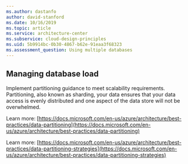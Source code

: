 ```yaml
---
ms.author: dastanfo
author: david-stanford
ms.date: 10/16/2019
ms.topic: article
ms.service: architecture-center
ms.subservice: cloud-design-principles
ms.uid: 5b9914bc-0b30-4867-b62e-91eaa3f68323
ms.assessment_question: Using multiple databases
---
```

## Managing database load

Implement partitioning guidance to meet scalability requirements. Partitioning, also known as sharding, your data ensures that your data access is evenly distributed and one aspect of the data store will not be overwhelmed.

Learn more: [https://docs.microsoft.com/en-us/azure/architecture/best-practices/data-partitioning](https://docs.microsoft.com/en-us/azure/architecture/best-practices/data-partitioning)

Learn more: [https://docs.microsoft.com/en-us/azure/architecture/best-practices/data-partitioning-strategies](https://docs.microsoft.com/en-us/azure/architecture/best-practices/data-partitioning-strategies)